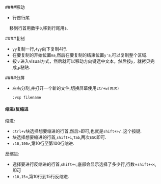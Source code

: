 ####移动

* 行首行尾

&emsp;移到行首用数字`0`,移到行尾用`$`.

####复制

* `yy`复制一行,`4yy`向下复制4行.
* 在要复制的开始位置`ma`,然后在要复制的结束位置`y'a`,可以复制整个区域.
* 按`ｖ`进入visual方式，然后就可以移动方向键选中文本，然后按`y`，就拷贝完成,`p`粘贴.

####分屏

* 左右分割,并打开一个新的文件,切换屏幕使用`ctr+w(两次)`

	`:vsp filename`
#### 缩进/反缩进

缩进:

* `ctrl+v`块选择想要缩进的行首,然后`>`即可,也就是`shift+>/.`这个按键.
* 块选择想要缩进的行首,`shift+i`,`Tab`,两次`ESC`即可.
* `:10,100>`,第10行至第100行缩进.

反缩进:

* 选择要进行反缩进的行首,`shift+<`,底部会显示选择了多少行,行数+`shift+<<`,即可
* `:10,15<`,第10行到15行反缩进.

